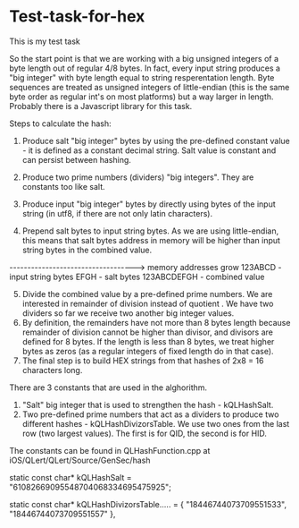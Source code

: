 # Test-task-for-hex
This is my test task

So the start point is that we are working with a big unsigned integers of a byte length out of regular 4/8 bytes.
In fact, every input string produces a "big integer" with byte length equal to string resperentation length.
Byte sequences are treated as unsigned integers of little-endian (this is the same byte order as regular int's on most platforms) but a way larger in length.
Probably there is a Javascript library for this task.

Steps to calculate the hash:

1) Produce salt "big integer" bytes by using the pre-defined constant value - it is defined as a constant decimal string. Salt value is constant and can persist between hashing.
2) Produce two prime numbers (dividers) "big integers". They are constants too like salt.

3) Produce input "big integer" bytes by directly using bytes of the input string (in utf8, if there are not only latin characters).
4) Prepend salt bytes to input string bytes. As we are using little-endian, this means that salt bytes address in memory will be higher than input string bytes in the combined value.

-----------------------------------> memory addresses grow
123ABCD - input string bytes
EFGH - salt bytes
123ABCDEFGH - combined value

5) Divide the combined value by a pre-defined prime numbers. We are interested in remainder of division instead of quotient . We have two dividers so far we receive two another big integer values.
6) By definition, the remainders have not more than 8 bytes length because remainder of division cannot be higher than divisor, and divisors are defined for 8 bytes. If the length is less than 8 bytes, we treat higher bytes as zeros (as a regular integers of fixed length do in that case).
7) The final step is to build HEX strings from that hashes of 2x8 = 16 characters long.

There are 3 constants that are used in the alghorithm.
1) "Salt" big integer that is used to strengthen the hash - kQLHashSalt.
2) Two pre-defined prime numbers that act as a dividers to produce two different hashes - kQLHashDivizorsTable. We use two ones from the last row (two largest values). The first is for QID, the second is for HID.

The constants can be found in QLHashFunction.cpp at iOS/QLert/QLert/Source/GenSec/hash


static const char* kQLHashSalt = "61082669095548704068334695475925";

static const char* kQLHashDivizorsTable..... =
{ "18446744073709551533", "18446744073709551557" },
